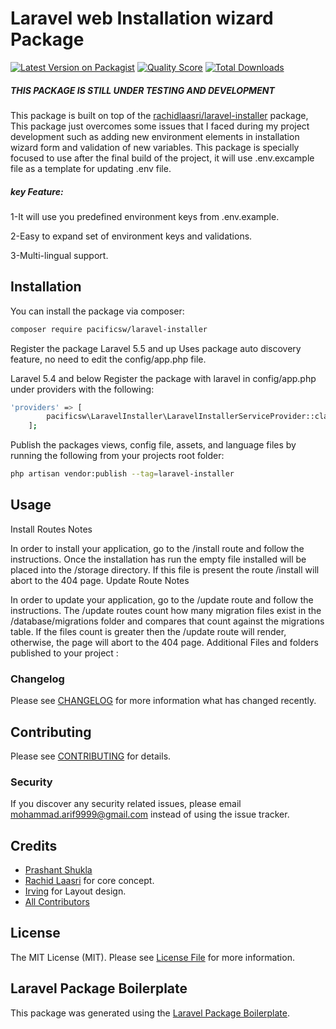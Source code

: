 # Laravel web Installation wizard Package

[![Latest Version on Packagist](https://img.shields.io/packagist/v/pacificsw/laravel-installer.svg?style=flat-square)](https://packagist.org/packages/pacificsw/laravel-installer)
[![Quality Score](https://img.shields.io/scrutinizer/g/pacificsw/laravel-installer.svg?style=flat-square)](https://scrutinizer-ci.com/g/pacificsw/laravel-installer)
[![Total Downloads](https://img.shields.io/packagist/dt/pacificsw/laravel-installer.svg?style=flat-square)](https://packagist.org/packages/pacificsw/laravel-installer)

##### THIS PACKAGE IS STILL UNDER TESTING AND DEVELOPMENT

This package is built on top of the [rachidlaasri/laravel-installer](https://github.com/rashidlaasri/LaravelInstaller) package, This package just overcomes some issues that I faced during my project development such as adding new environment elements in installation wizard form and validation of new variables. This package is specially focused to use after the final build of the project, it will use .env.excample file as a template for updating .env file.

##### key Feature:

1-It will use you predefined environment keys from .env.example.

2-Easy to expand set of environment keys and validations.

3-Multi-lingual support.

## Installation

You can install the package via composer:

```bash
composer require pacificsw/laravel-installer
```
Register the package
    Laravel 5.5 and up Uses package auto discovery feature, no need to edit the config/app.php file.

Laravel 5.4 and below Register the package with laravel in config/app.php under providers with the following:
```bash
'providers' => [
	    pacificsw\LaravelInstaller\LaravelInstallerServiceProvider::class,
	];
```

Publish the packages views, config file, assets, and language files by running the following from your projects root folder:
```bash
php artisan vendor:publish --tag=laravel-installer
```

## Usage

Install Routes Notes

In order to install your application, go to the /install route and follow the instructions.
Once the installation has run the empty file installed will be placed into the /storage directory. If this file is present the route /install will abort to the 404 page.
Update Route Notes

In order to update your application, go to the /update route and follow the instructions.
The /update routes count how many migration files exist in the /database/migrations folder and compares that count against the migrations table. If the files count is greater then the /update route will render, otherwise, the page will abort to the 404 page.
Additional Files and folders published to your project :



### Changelog

Please see [CHANGELOG](CHANGELOG.md) for more information what has changed recently.

## Contributing

Please see [CONTRIBUTING](CONTRIBUTING.md) for details.

### Security

If you discover any security related issues, please email mohammad.arif9999@gmail.com instead of using the issue tracker.

## Credits

- [Prashant Shukla](https://github.com/prashant-shukla) 
- [Rachid Laasri](https://github.com/rashidlaasri) for core concept.
- [Irving](https://github.com/irvingv8) for Layout design.
- [All Contributors](../../contributors)


## License

The MIT License (MIT). Please see [License File](LICENSE.md) for more information.

## Laravel Package Boilerplate

This package was generated using the [Laravel Package Boilerplate](https://laravelpackageboilerplate.com).
